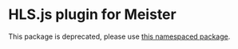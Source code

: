 HLS.js plugin for Meister
=======

This package is deprecated, please use [this namespaced package](https://www.npmjs.com/package/@meisterplayer/plugin-hls).


